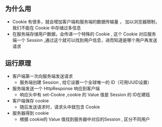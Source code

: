 ## 为什么用

*   Cookie 有很多，就会增加客户端和服务端的数据传输量 ， 加以浏览器限制，我们不能在 Cookie 中存储过多信息
*   在服务端存储用户数据，会传递一个特殊的 Cookie , 这个 Cookie 对应服务端一个 Session ,通过这个就可以找到用户信息，进而知道是哪个用户再发送请求

## 运行原理

*   客户端第一次向服务端发送请求 
    *   服务端创建 Session , 给它设置一个全球唯一的 ID（可用UUID设置）
*   服务端发送一个 HttpResponse 响应到客户端
    *   响应头中有 set-Cookie ,cookie 的 Value 值是 Session 的 ID在建瓯
*   客户端保存 cookie 
    *   随后发送请求时，请求头中就包含 Cookie 
*   服务器得到 cookie
    *   根据 cookie的 Value 值找到服务器中对应的Session ,  区分不同用户













































































